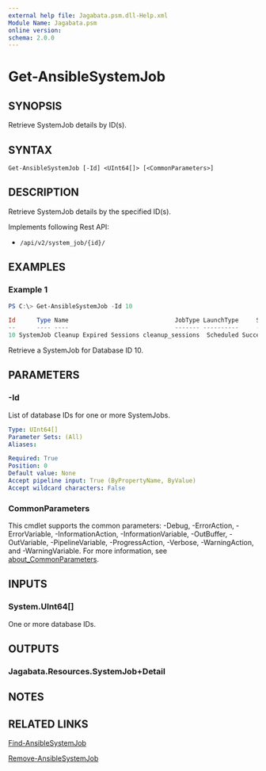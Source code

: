 ```yaml
---
external help file: Jagabata.psm.dll-Help.xml
Module Name: Jagabata.psm
online version:
schema: 2.0.0
---
```


# Get-AnsibleSystemJob

## SYNOPSIS
Retrieve SystemJob details by ID(s).

## SYNTAX

```
Get-AnsibleSystemJob [-Id] <UInt64[]> [<CommonParameters>]
```

## DESCRIPTION
Retrieve SystemJob details by the specified ID(s).

Implements following Rest API:  
- `/api/v2/system_job/{id}/`

## EXAMPLES

### Example 1
```powershell
PS C:\> Get-AnsibleSystemJob -Id 10

Id      Type Name                              JobType LaunchType     Status Finished            Elapsed LaunchedBy                            Template                    Note
--      ---- ----                              ------- ----------     ------ --------            ------- ----------                            --------                    ----
10 SystemJob Cleanup Expired Sessions cleanup_sessions  Scheduled Successful 2024/07/06 22:01:18   2.494 [schedule][4]Cleanup Expired Sessions [4]Cleanup Expired Sessions {[ExtraVars, ], [Stdout, Expired Sessions deleted 16…
```

Retrieve a SystemJob for Database ID 10.

## PARAMETERS

### -Id
List of database IDs for one or more SystemJobs.

```yaml
Type: UInt64[]
Parameter Sets: (All)
Aliases:

Required: True
Position: 0
Default value: None
Accept pipeline input: True (ByPropertyName, ByValue)
Accept wildcard characters: False
```

### CommonParameters
This cmdlet supports the common parameters: -Debug, -ErrorAction, -ErrorVariable, -InformationAction, -InformationVariable, -OutBuffer, -OutVariable, -PipelineVariable, -ProgressAction, -Verbose, -WarningAction, and -WarningVariable. For more information, see [about_CommonParameters](http://go.microsoft.com/fwlink/?LinkID=113216).

## INPUTS

### System.UInt64[]
One or more database IDs.

## OUTPUTS

### Jagabata.Resources.SystemJob+Detail
## NOTES

## RELATED LINKS

[Find-AnsibleSystemJob](Find-AnsibleSystemJob.md)

[Remove-AnsibleSystemJob](Remove-AnsibleSystemJob.md)
